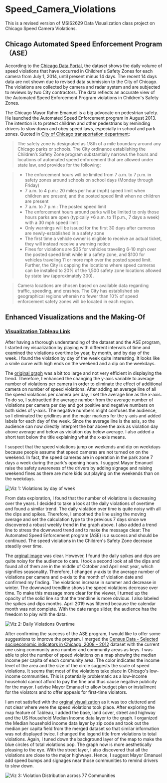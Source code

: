 # Speed_Camera_Violations
This is a revised version of MSIS2629 Data Visualization class project on Chicago Speed Camera Violations. 

## Chicago Automated Speed Enforcement Program（ASE）
According to the [Chicago Data Portal](https://data.cityofchicago.org/Transportation/Speed-Camera-Violations/gncf-3xbx), the dataset shows the daily volume of speed violations that have occurred in Children's Safety Zones for each camera from July 1, 2014, until present minus 14 days. The recent 14 days data are not shown due to revised data submission to the City of Chicago. The violations are collected by camera and radar system and are subjected to reviews by two City contractors. The data reflects an accurate view of the Automated Speed Enforcement Program violations in Children's Safety Zones. 

The Chicago Mayor Rahm Emanuel is a big advocate on pedestrian safety. He launched the Automated Speed Enforcement program in August 2013. The intention is to protect children and other pedestrians by reminding drivers to slow down and obey speed laws, especially in school and park zones. Quoted in [City of Chicago transportation department](https://www.chicago.gov/city/en/depts/cdot/supp_info/children_s_safetyzoneporgramautomaticspeedenforcement.html):
> The safety zone is designated as 1/8th of a mile boundary around any Chicago parks or schools. The City ordinance establishing the Children’s Safety Zone program substantially narrows the hours and locations of automated speed enforcement that are allowed under state law, and provides for the following:

> * The enforcement hours will be limited from 7 a.m. to 7 p.m. in safety zones around schools on school days (Monday through Friday)
>  * 7 a.m. to 4 p.m.: 20 miles per hour (mph) speed limit when children are present; and the posted speed limit when no children are present
>  * 7 a.m. to 7 p.m.: The posted speed limit
> * The enforcement hours around parks will be limited to only those hours parks are open (typically *6 a.m. to 11 p.m., 7 days a week) with a 30 mph speed limit
> * Only warnings will be issued for the first 30 days after cameras are newly-established in a safety zone
> * The first time a vehicle owner is eligible to receive an actual ticket, they will instead receive a warning notice
> * Fines for violations are $35 for vehicles traveling 6-10 mph over the posted speed limit while in a safety zone, and $100 for vehicles traveling 11 or more mph over the posted speed limit.  
> Further, the City is capping the locations where speed cameras can be installed to 20% of the 1,500 safety zone locations allowed by state law (approximately 300). 

> Camera locations are chosen based on available data regarding traffic, speeding, and crashes.  The City has established six geographical regions wherein no fewer than 10% of speed enforcement safety zones will be located in each region.





## Enhanced Visualizations and the Making-Of
### [Visualization Tableau Link](https://public.tableau.com/profile/maria7939#!/vizhome/FinalVersion3VizforMayor/Dshbd-VioDistributiondailyweekofdaycommunities)


After having a thorough understanding of the dataset and the ASE program, I started my visualization by playing with different intervals of time and examined the violations overtime by year, by month, and by day of the week. I found the violation by day of the week quite interesting. It looks like a smile curve with high ends on the weekend and a dip on the weekdays. 

The [original graph](https://github.com/jymhe120/Speed_Camera_Violations/blob/master/Violations%20by%20Day%20of%20Week.png) was a bit too large and not very efficient in displaying the trend. Therefore, I enhanced the changing the y-axis variable to average number of violations per camera in order to eliminate the effect of additional camera on number of speed violations. After adding an average line of all the speed violations per camera per day, I set the average line as the x-axis. To do so, I subtractted the average number from the average number of violations per camera per day and got positive and negative numbers on both sides of y-axis. The negative numbers might confuses the audience, so I eliminated the gridlines and the major markers for the y-axis and added labels for each day of the week. Since the average line is the axis, so the audience can now directly interpret the bar above the axis as violation day above average and below as violation day below average. I also added a short text below the title explaining what the x-axis means. 

I suspect that the speed violations jump on weekends and dip on weekdays because people assume that speed cameras are not turned on on the weekend. In fact, the speed cameras are in operation in the park zone 7 days a week during the park's opening hours. I suggest Mayor Emanuel raise the safety awareness of the drivers by adding signage and raising weekend fines as there are more kids out playing on the weekends than on the weekdays. 

![Viz 1: Violations by day of week](https://github.com/jymhe120/Speed_Camera_Violations/blob/master/P_Spd%20vio%20by%20day%20of%20wk.png)


From data exploration, I found that the number of violations is decreasing over the years. I decided to take a look at the daily violations of overtime and found a similar trend. The daily violation over time is quite noisy with all the dips and spikes. Therefore, I smoothed the line using the moving average and set the calculation type to the previous 7 days since we discovered a robust weekly trend in the graph above. I also added a trend line to stress the downward trend and to make the message clear: The Automated Speed Enforcement program (ASE) is a success and should be continued. The speed violations in the Children's Safety Zone decrease steadily over time. 

The [orginal image](https://github.com/jymhe120/Speed_Camera_Violations/blob/master/Daily%20Violations%20Overtime.png) was clear. However, I found the daily spikes and dips are quite noisy for the audience to care. I took a second look at all the dips and found all of them are in the middle of October and April next year, which signifies seasonality. Therefore, I changed y-axis to the average number of violations per camera and x-axis to the month of violation date and confirmed my finding. The violations increase in summer and decrease in winter. The downward trendline shows the speed violations decrease over time. To make this message more clear for the viewer, I turned up the opacity of the solid line so that the trendline is more obvious. I also labeled the spikes and dips months. April 2019 was filtered because the calendar month was not complete. With the date range slider, the audience has the freedom to play with the data. 

![Viz 2: Daily Violations Overtime](https://github.com/jymhe120/Speed_Camera_Violations/blob/master/P_spd%20vio%20overtime.png)


After confirming the success of the ASE program, I would like to offer some suggestions to improve the program. I merged the [Census Data - Selected socioeconomic indicators in Chicago, 2008 – 2012](https://data.cityofchicago.org/Health-Human-Services/Census-Data-Selected-socioeconomic-indicators-in-C/kn9c-c2s2) dataset with the current one using community area number and community areas as keys. I was able to plot the number of speed violations on a map showing the median income per capita of each community area. The color indicates the income level of the area and the size of the circle suggests the scale of speed violations. It seems that most of the violations take place in Chicago's low-income communities. This is potentially problematic as a low-income household cannot afford to pay the fine and thus cause negative publicity for the mayor. I advise Mayor Emanuel to allow budget plan or installment for the violators and to offer appeals for first-time violators.

I am not satisfied with the [orginal visualization](https://github.com/jymhe120/Speed_Camera_Violations/blob/master/Violation%20distribution%20across%2077%20communities%20.png) as it was too cluttered and not clear where were the speed violations took place. After exploring the map feature of Tableau, I added the base, land cover, street and highway and the US Household Median Income data layer to the graph. I organized the Median household income data layer by zip code and took out the median per capita field from the merged dataset so that similar information was not displayed twice. I changed the legend title from violations to total violations. Again, I tuned down the background layer of the map to make the blue circles of total violations pop. The graph now is more aesthetically pleasing to the eye. With the street layer, I also discovered that all the violations are close to the major highways. Hence, I suggest Mayor Emanuel add speed bumps and signages near those communities to remind drivers to slow down. 

![Viz 3: Violation Distribution across 77 Communities ](https://github.com/jymhe120/Speed_Camera_Violations/blob/master/P_Spd%20vio%20distribution%20across%2077%20communities.png)




